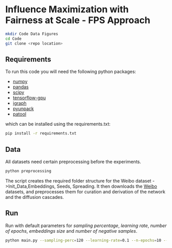# Influence Maximization with Fairness at Scale - FPS Approach


``` bash
mkdir Code Data Figures
cd Code
git clone <repo location>
```

## Requirements
To run this code you will need the following python packages: 
* [numpy](https://www.numpy.org/)
* [pandas](https://pandas.pydata.org/)
* [scipy](https://www.scipy.org/)
* [tensorflow-gpu](https://www.tensorflow.org/)
* [igraph](https://igraph.org/python/)
* [pyunpack](https://pypi.org/project/pyunpack/)
* [patool](https://pypi.org/project/patool/)

which can be installed using the requirements.txt:

``` bash
pip install -r requirements.txt
```

## Data
All datasets need certain preprocessing before the experiments. 

``` bash
python preprocessing
```
The script creates the required folder structure for the Weibo dataset ->Init_Data,Embeddings, Seeds, Spreading.
It then downloads the [Weibo](https://aminer.org/influencelocality) datasets, and preprocesses them for curation and derivation of the network and the diffusion cascades.<br />



## Run

Run with default parameters for *sampling percentage*, *learning rate*, *number of epochs*, *embeddings size* and *number of negative samples*.

``` bash
python main.py --sampling-perc=120 --learning-rate=0.1 --n-epochs=10 --embedding-size=50 --num-neg-samples=10
```


